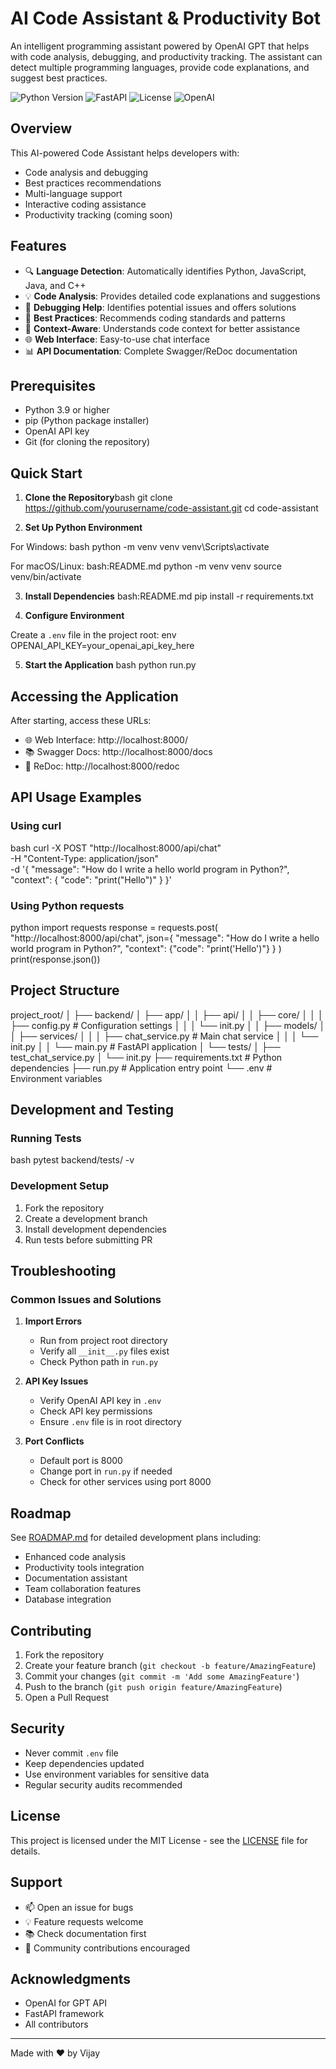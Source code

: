 # AI Code Assistant & Productivity Bot

An intelligent programming assistant powered by OpenAI GPT that helps with code analysis, debugging, and productivity tracking. The assistant can detect multiple programming languages, provide code explanations, and suggest best practices.

![Python Version](https://img.shields.io/badge/python-3.9%2B-blue)
![FastAPI](https://img.shields.io/badge/FastAPI-0.104.1-green)
![License](https://img.shields.io/badge/license-MIT-blue)
![OpenAI](https://img.shields.io/badge/OpenAI-GPT--3.5-orange)

## Overview

This AI-powered Code Assistant helps developers with:
- Code analysis and debugging
- Best practices recommendations
- Multi-language support
- Interactive coding assistance
- Productivity tracking (coming soon)

## Features

- 🔍 **Language Detection**: Automatically identifies Python, JavaScript, Java, and C++
- 💡 **Code Analysis**: Provides detailed code explanations and suggestions
- 🐛 **Debugging Help**: Identifies potential issues and offers solutions
- 📝 **Best Practices**: Recommends coding standards and patterns
- 🎯 **Context-Aware**: Understands code context for better assistance
- 🌐 **Web Interface**: Easy-to-use chat interface
- 📊 **API Documentation**: Complete Swagger/ReDoc documentation

## Prerequisites

- Python 3.9 or higher
- pip (Python package installer)
- OpenAI API key
- Git (for cloning the repository)

## Quick Start

1. **Clone the Repository**bash
git clone https://github.com/yourusername/code-assistant.git
cd code-assistant

2. **Set Up Python Environment**

For Windows:
bash
python -m venv venv
venv\Scripts\activate


For macOS/Linux:
bash:README.md
python -m venv venv
source venv/bin/activate


3. **Install Dependencies**
bash:README.md
pip install -r requirements.txt


4. **Configure Environment**

Create a `.env` file in the project root:
env
OPENAI_API_KEY=your_openai_api_key_here


5. **Start the Application**
bash
python run.py


## Accessing the Application

After starting, access these URLs:
- 🌐 Web Interface: http://localhost:8000/
- 📚 Swagger Docs: http://localhost:8000/docs
- 📖 ReDoc: http://localhost:8000/redoc

## API Usage Examples

### Using curl
bash
curl -X POST "http://localhost:8000/api/chat" \
-H "Content-Type: application/json" \
-d '{
"message": "How do I write a hello world program in Python?",
"context": {
"code": "print(\"Hello\")"
}
}'


### Using Python requests
python
import requests
response = requests.post(
"http://localhost:8000/api/chat",
json={
"message": "How do I write a hello world program in Python?",
"context": {"code": "print('Hello')"}
}
)
print(response.json())


## Project Structure
project_root/
│
├── backend/
│ ├── app/
│ │ ├── api/
│ │ ├── core/
│ │ │ ├── config.py # Configuration settings
│ │ │ └── init.py
│ │ ├── models/
│ │ ├── services/
│ │ │ ├── chat_service.py # Main chat service
│ │ │ └── init.py
│ │ └── main.py # FastAPI application
│ └── tests/
│ ├── test_chat_service.py
│ └── init.py
├── requirements.txt # Python dependencies
├── run.py # Application entry point
└── .env # Environment variables


## Development and Testing

### Running Tests
bash
pytest backend/tests/ -v


### Development Setup
1. Fork the repository
2. Create a development branch
3. Install development dependencies
4. Run tests before submitting PR

## Troubleshooting

### Common Issues and Solutions

1. **Import Errors**
   - Run from project root directory
   - Verify all `__init__.py` files exist
   - Check Python path in `run.py`

2. **API Key Issues**
   - Verify OpenAI API key in `.env`
   - Check API key permissions
   - Ensure `.env` file is in root directory

3. **Port Conflicts**
   - Default port is 8000
   - Change port in `run.py` if needed
   - Check for other services using port 8000

## Roadmap

See [ROADMAP.md](roadmap.md) for detailed development plans including:
- Enhanced code analysis
- Productivity tools integration
- Documentation assistant
- Team collaboration features
- Database integration

## Contributing

1. Fork the repository
2. Create your feature branch (`git checkout -b feature/AmazingFeature`)
3. Commit your changes (`git commit -m 'Add some AmazingFeature'`)
4. Push to the branch (`git push origin feature/AmazingFeature`)
5. Open a Pull Request

## Security

- Never commit `.env` file
- Keep dependencies updated
- Use environment variables for sensitive data
- Regular security audits recommended

## License

This project is licensed under the MIT License - see the [LICENSE](LICENSE) file for details.

## Support

- 📫 Open an issue for bugs
- 💡 Feature requests welcome
- 📚 Check documentation first
- 🤝 Community contributions encouraged

## Acknowledgments

- OpenAI for GPT API
- FastAPI framework
- All contributors

---
Made with ❤️ by Vijay
